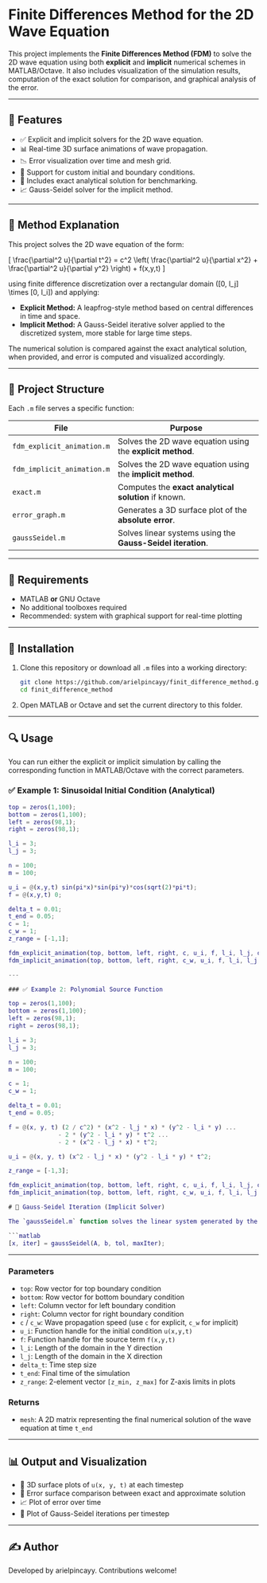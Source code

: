 # Finite Differences Method for the 2D Wave Equation

This project implements the **Finite Differences Method (FDM)** to solve the 2D wave equation using both **explicit** and **implicit** numerical schemes in MATLAB/Octave. It also includes visualization of the simulation results, computation of the exact solution for comparison, and graphical analysis of the error.

---

## 📌 Features

- ✅ Explicit and implicit solvers for the 2D wave equation.
- 📊 Real-time 3D surface animations of wave propagation.
- 📉 Error visualization over time and mesh grid.
- 🔬 Support for custom initial and boundary conditions.
- 🧠 Includes exact analytical solution for benchmarking.
- 📈 Gauss-Seidel solver for the implicit method.

---

## 🧠 Method Explanation

This project solves the 2D wave equation of the form:

\[
\frac{\partial^2 u}{\partial t^2} = c^2 \left( \frac{\partial^2 u}{\partial x^2} + \frac{\partial^2 u}{\partial y^2} \right) + f(x,y,t)
\]

using finite difference discretization over a rectangular domain \([0, l_j] \times [0, l_i]\) and applying:

- **Explicit Method:** A leapfrog-style method based on central differences in time and space.
- **Implicit Method:** A Gauss-Seidel iterative solver applied to the discretized system, more stable for large time steps.

The numerical solution is compared against the exact analytical solution, when provided, and error is computed and visualized accordingly.

---

## 📂 Project Structure

Each `.m` file serves a specific function:

| File                   | Purpose                                                        |
|------------------------|----------------------------------------------------------------|
| `fdm_explicit_animation.m` | Solves the 2D wave equation using the **explicit method**.     |
| `fdm_implicit_animation.m` | Solves the 2D wave equation using the **implicit method**.     |
| `exact.m`              | Computes the **exact analytical solution** if known.           |
| `error_graph.m`        | Generates a 3D surface plot of the **absolute error**.         |
| `gaussSeidel.m`        | Solves linear systems using the **Gauss-Seidel iteration**.    |

---

## 🧰 Requirements

- MATLAB **or** GNU Octave
- No additional toolboxes required
- Recommended: system with graphical support for real-time plotting

---

## 🚀 Installation

1. Clone this repository or download all `.m` files into a working directory:
    ```bash
    git clone https://github.com/arielpincayy/finit_difference_method.git
    cd finit_difference_method
    ```

2. Open MATLAB or Octave and set the current directory to this folder.

---

## 🔍 Usage

You can run either the explicit or implicit simulation by calling the corresponding function in MATLAB/Octave with the correct parameters.

### ✅ Example 1: Sinusoidal Initial Condition (Analytical)

```matlab
top = zeros(1,100);
bottom = zeros(1,100);
left = zeros(98,1);
right = zeros(98,1);

l_i = 3;
l_j = 3;

n = 100;
m = 100;

u_i = @(x,y,t) sin(pi*x)*sin(pi*y)*cos(sqrt(2)*pi*t);
f = @(x,y,t) 0;

delta_t = 0.01;
t_end = 0.05;
c = 1;
c_w = 1;
z_range = [-1,1];

fdm_explicit_animation(top, bottom, left, right, c, u_i, f, l_i, l_j, delta_t, t_end, z_range);
fdm_implicit_animation(top, bottom, left, right, c_w, u_i, f, l_i, l_j, delta_t, t_end, z_range);

---

### ✅ Example 2: Polynomial Source Function

top = zeros(1,100);
bottom = zeros(1,100);
left = zeros(98,1);
right = zeros(98,1);

l_i = 3;
l_j = 3;

n = 100;
m = 100;

c = 1;
c_w = 1;

delta_t = 0.01;
t_end = 0.05;

f = @(x, y, t) (2 / c^2) * (x^2 - l_j * x) * (y^2 - l_i * y) ...
              - 2 * (y^2 - l_i * y) * t^2 ...
              - 2 * (x^2 - l_j * x) * t^2;

u_i = @(x, y, t) (x^2 - l_j * x) * (y^2 - l_i * y) * t^2;

z_range = [-1,3];

fdm_explicit_animation(top, bottom, left, right, c, u_i, f, l_i, l_j, delta_t, t_end, z_range);
fdm_implicit_animation(top, bottom, left, right, c_w, u_i, f, l_i, l_j, delta_t, t_end, z_range);

# 🧮 Gauss-Seidel Iteration (Implicit Solver)

The `gaussSeidel.m` function solves the linear system generated by the implicit discretization using iterative refinement:

```matlab
[x, iter] = gaussSeidel(A, b, tol, maxIter);
```
---
### Parameters

- `top`: Row vector for top boundary condition  
- `bottom`: Row vector for bottom boundary condition  
- `left`: Column vector for left boundary condition  
- `right`: Column vector for right boundary condition  
- `c` / `c_w`: Wave propagation speed (use `c` for explicit, `c_w` for implicit)  
- `u_i`: Function handle for the initial condition `u(x,y,t)`  
- `f`: Function handle for the source term `f(x,y,t)`  
- `l_i`: Length of the domain in the Y direction  
- `l_j`: Length of the domain in the X direction  
- `delta_t`: Time step size  
- `t_end`: Final time of the simulation  
- `z_range`: 2-element vector `[z_min, z_max]` for Z-axis limits in plots


### Returns

- `mesh`: A 2D matrix representing the final numerical solution of the wave equation at time `t_end`

---

## 📊 Output and Visualization

- 🌊 3D surface plots of `u(x, y, t)` at each timestep  
- 🧮 Error surface comparison between exact and approximate solution  
- 📈 Plot of error over time  
- 🔁 Plot of Gauss-Seidel iterations per timestep  

---

## ✍️ Author

Developed by arielpincayy. Contributions welcome!

